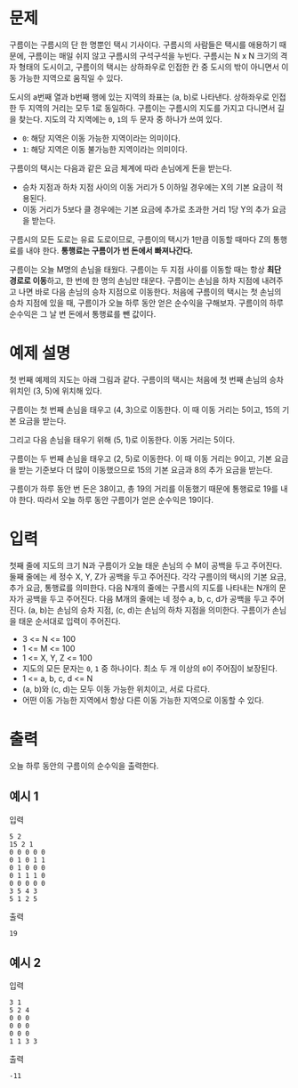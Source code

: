 # 문제

구름이는 구름시의 단 한 명뿐인 택시 기사이다. 구름시의 사람들은 택시를 애용하기 때문에, 구름이는 매일 쉬지 않고 구름시의 구석구석을 누빈다. 구름시는 N x N 크기의 격자 형태의 도시이고, 구름이의 택시는 상하좌우로 인접한 칸 중 도시의 밖이 아니면서 이동 가능한 지역으로 움직일 수 있다.

도시의 a번째 열과 b번째 행에 있는 지역의 좌표는 (a, b)로 나타낸다. 상하좌우로 인접한 두 지역의 거리는 모두 1로 동일하다. 구름이는 구름시의 지도를 가지고 다니면서 길을 찾는다. 지도의 각 지역에는 `0`, `1`의 두 문자 중 하나가 쓰여 있다.

- `0`: 해당 지역은 이동 가능한 지역이라는 의미이다.
- `1`: 해당 지역은 이동 불가능한 지역이라는 의미이다.

구름이의 택시는 다음과 같은 요금 체계에 따라 손님에게 돈을 받는다.

- 승차 지점과 하차 지점 사이의 이동 거리가 5 이하일 경우에는 X의 기본 요금이 적용된다.
- 이동 거리가 5보다 클 경우에는 기본 요금에 추가로 초과한 거리 1당 Y의 추가 요금을 받는다.

구름시의 모든 도로는 유료 도로이므로, 구름이의 택시가 1만큼 이동할 때마다 Z의 통행료를 내야 한다. **통행료는 구름이가 번 돈에서 빠져나간다.**

구름이는 오늘 M명의 손님을 태웠다. 구름이는 두 지점 사이를 이동할 때는 항상 **최단 경로로 이동**하고, 한 번에 한 명의 손님만 태운다. 구름이는 손님을 하차 지점에 내려주고 나면 바로 다음 손님의 승차 지점으로 이동한다. 처음에 구름이의 택시는 첫 손님의 승차 지점에 있을 때, 구름이가 오늘 하루 동안 얻은 순수익을 구해보자. 구름이의 하루 순수익은 그 날 번 돈에서 통행료를 뺀 값이다.

# 예제 설명

첫 번째 예제의 지도는 아래 그림과 같다. 구름이의 택시는 처음에 첫 번째 손님의 승차 위치인 (3, 5)에 위치해 있다.

구름이는 첫 번째 손님을 태우고 (4, 3)으로 이동한다. 이 때 이동 거리는 5이고, 15의 기본 요금을 받는다.

그리고 다음 손님을 태우기 위해 (5, 1)로 이동한다. 이동 거리는 5이다.

구름이는 두 번째 손님을 태우고 (2, 5)로 이동한다. 이 때 이동 거리는 9이고, 기본 요금을 받는 기준보다 더 많이 이동했으므로 15의 기본 요금과 8의 추가 요금을 받는다.

구름이가 하루 동안 번 돈은 38이고, 총 19의 거리를 이동했기 때문에 통행료로 19를 내야 한다. 따라서 오늘 하루 동안 구름이가 얻은 순수익은 19이다.

# 입력

첫째 줄에 지도의 크기 N과 구름이가 오늘 태운 손님의 수 M이 공백을 두고 주어진다.
둘째 줄에는 세 정수 X, Y, Z가 공백을 두고 주어진다. 각각 구름이의 택시의 기본 요금, 추가 요금, 통행료를 의미한다.
다음 N개의 줄에는 구름시의 지도를 나타내는 N개의 문자가 공백을 두고 주어진다.
다음 M개의 줄에는 네 정수 a, b, c, d가 공백을 두고 주어진다. (a, b)는 손님의 승차 지점, (c, d)는 손님의 하차 지점을 의미한다. 구름이가 손님을 태운 순서대로 입력이 주어진다.

- 3 <= N <= 100
- 1 <= M <= 100
- 1 <= X, Y, Z <= 100
- 지도의 모든 문자는 `0`, `1` 중 하나이다. 최소 두 개 이상의 `0`이 주어짐이 보장된다.
- 1 <= a, b, c, d <= N
- (a, b)와 (c, d)는 모두 이동 가능한 위치이고, 서로 다르다.
- 어떤 이동 가능한 지역에서 항상 다른 이동 가능한 지역으로 이동할 수 있다.

# 출력

오늘 하루 동안의 구름이의 순수익을 출력한다.

## 예시 1

입력

```
5 2
15 2 1
0 0 0 0 0
0 1 0 1 1
0 1 0 0 0
0 1 1 1 0
0 0 0 0 0
3 5 4 3
5 1 2 5
```

출력

```
19
```

## 예시 2

입력

```
3 1
5 2 4
0 0 0
0 0 0
0 0 0
1 1 3 3
```

출력

```
-11
```
